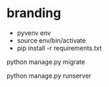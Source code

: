 # branding

- pyvenv env
- source env/bin/activate
- pip install -r requirements.txt

python manage.py migrate

python manage.py runserver
